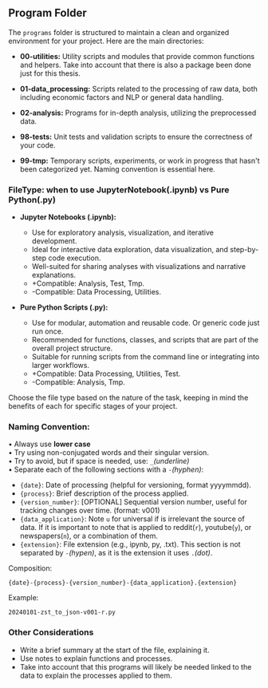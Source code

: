 ## Program Folder 

The `programs` folder is structured to maintain a clean and organized environment for your project. Here are the main directories:

- **00-utilities:** Utility scripts and modules that provide common functions and helpers. Take into account that there is also a package been done just for this thesis.

- **01-data_processing:** Scripts related to the processing of raw data, both including economic factors and NLP or general data handling.

- **02-analysis:** Programs for in-depth analysis, utilizing the preprocessed data.

- **98-tests:** Unit tests and validation scripts to ensure the correctness of your code.

- **99-tmp:** Temporary scripts, experiments, or work in progress that hasn't been categorized yet. Naming convention is essential here.

### FileType: when to use JupyterNotebook(.ipynb) vs Pure Python(.py)

- **Jupyter Notebooks (.ipynb):**
  - Use for exploratory analysis, visualization, and iterative development.
  - Ideal for interactive data exploration, data visualization, and step-by-step code execution.
  - Well-suited for sharing analyses with visualizations and narrative explanations.
  - +Compatible: Analysis, Test, Tmp.
  - -Compatible: Data Processing, Utilities.


- **Pure Python Scripts (.py):**
  - Use for modular, automation and reusable code. Or generic code just run once.
  - Recommended for functions, classes, and scripts that are part of the overall project structure.
  - Suitable for running scripts from the command line or integrating into larger workflows.
  - +Compatible: Data Processing, Utilities, Test.
  - -Compatible: Analysis, Tmp.

Choose the file type based on the nature of the task, keeping in mind the benefits of each for specific stages of your project.

### Naming Convention:
• Always use **lower case** </br>
• Try using non-conjugated words and their singular version.</br>
• Try to avoid, but if space is needed, use: `_`_(underline)_</br>
• Separate each of the following sections with a `-`_(hyphen)_:</br>
- `{date}`: Date of processing (helpful for versioning, format yyyymmdd).
- `{process}`: Brief description of the process applied.
- `{version_number}`: [OPTIONAL] Sequential version number, useful for tracking changes over time. (format: v001)
- `{data_application}`: Note `u` for universal if is irrelevant the source of data. If it is important to note that is applied to reddit(`r`), youtube(`y`), or newspapers(`n`), or a combination of them.
- `{extension}`: File extension (e.g., ipynb, py, .txt). This section is not separated by `-`_(hypen)_, as it is the extension it uses `.`_(dot)_.

Composition:
```
{date}-{process}-{version_number}-{data_application}.{extension}
```
Example:
```
20240101-zst_to_json-v001-r.py
```
### Other Considerations
 - Write a brief summary at the start of the file, explaining it.
 - Use notes to explain functions and processes. 
 - Take into account that this programs will likely be needed linked to the data to explain the processes applied to them.